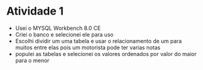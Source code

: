 # Atividade 1 

- Usei o MYSQL Workbench 8.0 CE
- Criei o banco e selecionei ele para uso
- Escolhi dividir um uma tabela e usar o relacionamento de um para muitos entre elas
pois um motorista pode ter varias notas
- populei as tabelas e selecionei os valores ordenados por valor do maior para o menor